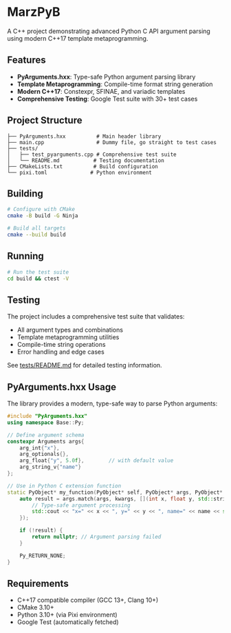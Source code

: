 # MarzPyB

A C++ project demonstrating advanced Python C API argument parsing using modern C++17 template metaprogramming.

## Features

- **PyArguments.hxx**: Type-safe Python argument parsing library
- **Template Metaprogramming**: Compile-time format string generation
- **Modern C++17**: Constexpr, SFINAE, and variadic templates
- **Comprehensive Testing**: Google Test suite with 30+ test cases

## Project Structure

```
├── PyArguments.hxx          # Main header library
├── main.cpp                 # Dummy file, go straight to test cases
├── tests/
│   ├── test_pyarguments.cpp # Comprehensive test suite
│   └── README.md           # Testing documentation
├── CMakeLists.txt          # Build configuration
└── pixi.toml              # Python environment
```

## Building

```bash
# Configure with CMake
cmake -B build -G Ninja

# Build all targets
cmake --build build
```

## Running

```bash
# Run the test suite
cd build && ctest -V
```

## Testing

The project includes a comprehensive test suite that validates:
- All argument types and combinations
- Template metaprogramming utilities
- Compile-time string operations
- Error handling and edge cases

See [tests/README.md](tests/README.md) for detailed testing information.

## PyArguments.hxx Usage

The library provides a modern, type-safe way to parse Python arguments:

```cpp
#include "PyArguments.hxx"
using namespace Base::Py;

// Define argument schema
constexpr Arguments args{
    arg_int{"x"},
    arg_optionals{},
    arg_float{"y", 5.0f},        // with default value
    arg_string_v{"name"}
};

// Use in Python C extension function
static PyObject* my_function(PyObject* self, PyObject* args, PyObject* kwargs) {
    auto result = args.match(args, kwargs, [](int x, float y, std::string_view name) {
        // Type-safe argument processing
        std::cout << "x=" << x << ", y=" << y << ", name=" << name << std::endl;
    });

    if (!result) {
        return nullptr; // Argument parsing failed
    }

    Py_RETURN_NONE;
}
```

## Requirements

- C++17 compatible compiler (GCC 13+, Clang 10+)
- CMake 3.10+
- Python 3.10+ (via Pixi environment)
- Google Test (automatically fetched)